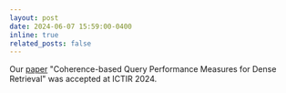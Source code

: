 ```yaml
---
layout: post
date: 2024-06-07 15:59:00-0400
inline: true
related_posts: false
---
```


Our [paper](https://dl.acm.org/doi/pdf/10.1145/3664190.3672518) "Coherence-based Query Performance Measures for Dense Retrieval" was accepted at ICTIR 2024.
